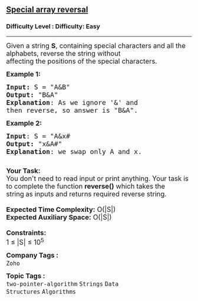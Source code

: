 <h2><a href="https://www.geeksforgeeks.org/problems/special-array-reversal2328/1">Special array reversal</a></h2><h3>Difficulty Level : Difficulty: Easy</h3><hr><div class="problems_problem_content__Xm_eO"><p><span style="font-size: 18px;">Given a string <strong>S</strong>, containing special characters and all the alphabets, reverse the string without<br>affecting the positions of the special characters.</span></p>
<p><span style="font-size: 18px;"><strong>Example 1:</strong></span></p>
<pre><span style="font-size: 18px;"><strong>Input: </strong>S = "A&amp;B"
<strong>Output:</strong> "B&amp;A"
<strong>Explanation</strong>: As we ignore '&amp;' and</span>
<span style="font-size: 18px;">then reverse, so answer is "B&amp;A".</span>
</pre>
<p><span style="font-size: 18px;"><strong>Example 2:</strong></span></p>
<pre><span style="font-size: 18px;"><strong>Input</strong>: S = "A&amp;x#
<strong>Output:</strong> "x&amp;A#"
<strong>Explanation</strong>: we swap only A and x.</span></pre>
<p><br><span style="font-size: 18px;"><strong>Your Task:&nbsp;&nbsp;</strong><br>You don't need to read input or print anything. Your task is to complete the function&nbsp;<strong>reverse()</strong>&nbsp;which takes the string<strong>&nbsp;</strong>as inputs and returns required reverse string.<br><br><strong>Expected Time Complexity:</strong>&nbsp;O(|S|)<br><strong>Expected Auxiliary Space:</strong>&nbsp;O(|S|)<br><br><strong>Constraints:</strong><br>1 ≤ |S| ≤ 10<sup>5</sup></span></p></div><p><span style=font-size:18px><strong>Company Tags : </strong><br><code>Zoho</code>&nbsp;<br><p><span style=font-size:18px><strong>Topic Tags : </strong><br><code>two-pointer-algorithm</code>&nbsp;<code>Strings</code>&nbsp;<code>Data Structures</code>&nbsp;<code>Algorithms</code>&nbsp;
